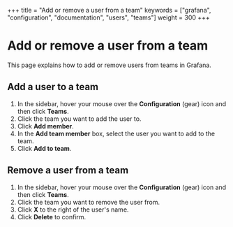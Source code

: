 +++
title = "Add or remove a user from a team"
keywords = ["grafana", "configuration", "documentation", "users",
"teams"]
weight = 300
+++

# Add or remove a user from a team

This page explains how to add or remove users from teams in Grafana.

## Add a user to a team

1. In the sidebar, hover your mouse over the **Configuration** (gear) icon and then click **Teams**.
1. Click the team you want to add the user to.
1. Click **Add member**.
1. In the **Add team member** box, select the user you want to add to the team.
1. Click **Add to team**.

## Remove a user from a team

1. In the sidebar, hover your mouse over the **Configuration** (gear) icon and then click **Teams**.
1. Click the team you want to remove the user from.
1. Click **X** to the right of the user's name.
1. Click **Delete** to confirm.
